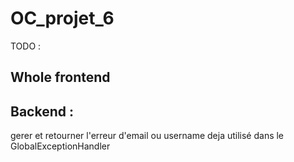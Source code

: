 # OC_projet_6

TODO :

## Whole frontend

## Backend :

gerer et retourner l'erreur d'email ou username deja utilisé dans le GlobalExceptionHandler
